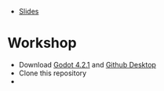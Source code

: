 - [Slides](https://docs.google.com/presentation/d/1fkp-tjHEpD3yAMtNYdxvbsZEsp1GO0tkRyiUqsZ56oU/edit?usp=sharing)

# Workshop

- Download [Godot 4.2.1](https://godotengine.org/) and [Github Desktop](https://desktop.github.com)
- Clone this repository
- 
